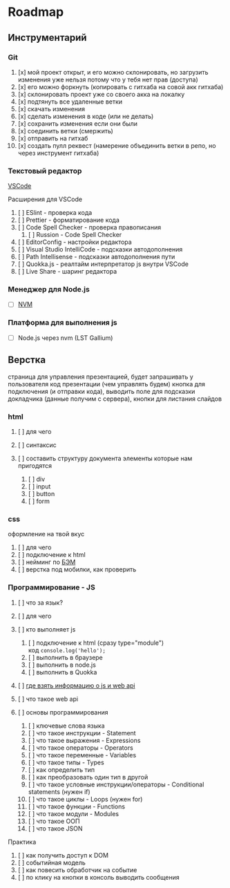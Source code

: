 # Roadmap

## Инструментарий

### Git

1. [x] мой проект открыт, и его можно склонировать, но загрузить изменения уже нельзя потому что у тебя нет прав (доступа)
1. [x] его можно форкнуть (копировать с гитхаба на совой акк гитхаба)
1. [x] склонировать проект уже со своего акка на локалку
1. [x] подтянуть все удаленные ветки
1. [x] скачать изменения
1. [x] сделать изменения в коде (или не делать)
1. [x] сохранить изменения если они были
1. [x] соединить ветки (смержить)
1. [x] отправить на гитхаб
1. [x] создать пулл реквест (намерение объединить ветки в репо, но через инструмент гитхаба)

### Текстовый редактор

[VSCode](https://code.visualstudio.com/)

Расширения для VSCode

1. [ ] ESlint - проверка кода
1. [ ] Prettier - форматирование кода
1. [ ] Code Spell Checker - проверка правописания
   1. [ ] Russion - Code Spell Checker
1. [ ] EditorConfig - настройки редактора
1. [ ] Visual Studio IntelliCode - подсказки автодополнения
1. [ ] Path Intellisense - подсказки автодополнения пути
1. [ ] Quokka.js - реалтайм интерпретатор js внутри VSCode
1. [ ] Live Share - шаринг редактора

### Менеджер для Node.js

- [ ] [NVM](https://github.com/coreybutler/nvm-windows)

### Платформа для выполнения js

- [ ] Node.js через nvm (LST Gallium)

## Верстка

страница для управления презентацией,
будет запрашивать у пользователя код презентации (чем управлять будем) кнопка для подключения (и отправки кода),
выводить поле для подсказки докладчика (данные получим с сервера), кнопки для листания слайдов

### html

1. [ ] для чего
1. [ ] синтаксис
1. [ ] составить структуру документа
   элементы которые нам пригодятся

   1. [ ] div
   1. [ ] input
   1. [ ] button
   1. [ ] form

### css

оформление на твой вкус

1. [ ] для чего
1. [ ] подключение к html
1. [ ] нейминг по [БЭМ](https://ru.bem.info/methodology/quick-start/)
1. [ ] верстка под мобилки, как проверить

### Программирование - JS

1. [ ] что за язык?
1. [ ] для чего
1. [ ] кто выполняет js

   1. [ ] подключение к html (сразу type="module")  
      код `console.log('hello');`
   1. [ ] выполнить в браузере
   1. [ ] выполнить в node.js
   1. [ ] выполнить в Quokka

1. [ ] [где взять информацию о js и web api](https://developer.mozilla.org/)
1. [ ] что такое web api
1. [ ] основы программирования
   1. [ ] ключевые слова языка
   1. [ ] что такое инструкции - Statement
   1. [ ] что такое выражения - Expressions
   1. [ ] что такое операторы - Operators
   1. [ ] что такое переменные - Variables
   1. [ ] что такое типы - Types
   1. [ ] как определить тип
   1. [ ] как преобразовать один тип в другой
   1. [ ] что такое условные инструкции/операторы - Conditional statements (нужен if)
   1. [ ] что такое циклы - Loops (нужен for)
   1. [ ] что такое функции - Functions
   1. [ ] что такое модули - Modules
   1. [ ] что такое ООП
   1. [ ] что такое JSON

Практика

1. [ ] как получить доступ к DOM
1. [ ] событийная модель
1. [ ] как повесить обработчик на событие
1. [ ] по клику на кнопки в консоль выводить сообщения
